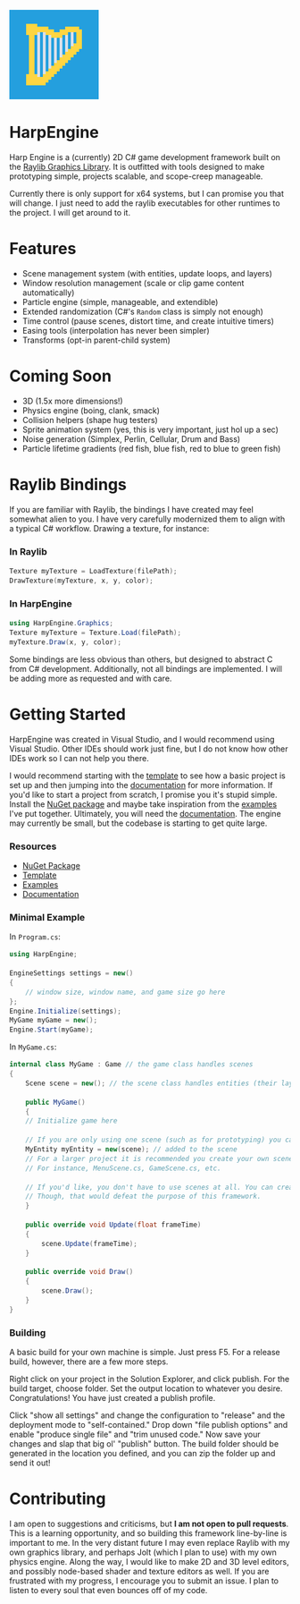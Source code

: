 ![Logo](logo.png)
# HarpEngine
Harp Engine is a (currently) 2D C# game development framework built on the [Raylib Graphics Library](https://www.raylib.com/). It is outfitted with tools designed to make prototyping simple, projects scalable, and scope-creep manageable.

Currently there is only support for x64 systems, but I can promise you that will change. I just need to add the raylib executables for other runtimes to the project. I will get around to it.

# Features
- Scene management system (with entities, update loops, and layers)
- Window resolution management (scale or clip game content automatically)
- Particle engine (simple, manageable, and extendible)
- Extended randomization (C#'s `Random` class is simply not enough)
- Time control (pause scenes, distort time, and create intuitive timers)
- Easing tools (interpolation has never been simpler)
- Transforms (opt-in parent-child system)

# Coming Soon
- 3D (1.5x more dimensions!)
- Physics engine (boing, clank, smack)
- Collision helpers (shape hug testers)
- Sprite animation system (yes, this is very important, just hol up a sec)
- Noise generation (Simplex, Perlin, Cellular, Drum and Bass)
- Particle lifetime gradients (red fish, blue fish, red to blue to green fish)

# Raylib Bindings
If you are familiar with Raylib, the bindings I have created may feel somewhat alien to you. I have very carefully modernized them to align with a typical C# workflow. Drawing a texture, for instance:
### In Raylib
```c
Texture myTexture = LoadTexture(filePath);
DrawTexture(myTexture, x, y, color);
```
### In HarpEngine
```csharp
using HarpEngine.Graphics;
Texture myTexture = Texture.Load(filePath);
myTexture.Draw(x, y, color);
```

Some bindings are less obvious than others, but designed to abstract C from C# development. Additionally, not all bindings are implemented. I will be adding more as requested and with care.

# Getting Started
HarpEngine was created in Visual Studio, and I would recommend using Visual Studio. Other IDEs should work just fine, but I do not know how other IDEs work so I can not help you there.

I would recommend starting with the [template](https://github.com/harper-rhett/harp-engine-template) to see how a basic project is set up and then jumping into the [documentation](https://app.readthedocs.org/projects/harp-engine/builds/29567953/) for more information. If you'd like to start a project from scratch, I promise you it's stupid simple. Install the [NuGet package](https://www.nuget.org/packages/HarpEngine) and maybe take inspiration from the [examples](https://github.com/harper-rhett/harp-engine-examples) I've put together. Ultimately, you will need the [documentation](https://app.readthedocs.org/projects/harp-engine/builds/29567953/). The engine may currently be small, but the codebase is starting to get quite large.

### Resources
- [NuGet Package](https://www.nuget.org/packages/HarpEngine)
- [Template](https://github.com/harper-rhett/harp-engine-template)
- [Examples](https://github.com/harper-rhett/harp-engine-examples)
- [Documentation](https://app.readthedocs.org/projects/harp-engine/builds/29567953/)

### Minimal Example
In `Program.cs`:
```csharp
using HarpEngine;

EngineSettings settings = new()
{
	// window size, window name, and game size go here
};
Engine.Initialize(settings);
MyGame myGame = new();
Engine.Start(myGame);
```

In `MyGame.cs`:
```csharp
internal class MyGame : Game // the game class handles scenes
{
	Scene scene = new(); // the scene class handles entities (their layers, update loops, and registry)

	public MyGame()
	{
    // Initialize game here

    // If you are only using one scene (such as for prototyping) you can add your entities to the scene in your game class.
    MyEntity myEntity = new(scene); // added to the scene
    // For a larger project it is recommended you create your own scene classes (inheriting from Scene).
    // For instance, MenuScene.cs, GameScene.cs, etc.

    // If you'd like, you don't have to use scenes at all. You can create your own entity management logic.
    // Though, that would defeat the purpose of this framework.
	}

	public override void Update(float frameTime)
	{
		scene.Update(frameTime);
	}

	public override void Draw()
	{
		scene.Draw();
	}
}
```

### Building
A basic build for your own machine is simple. Just press F5. For a release build, however, there are a few more steps.

Right click on your project in the Solution Explorer, and click publish. For the build target, choose folder. Set the output location to whatever you desire. Congratulations! You have just created a publish profile.

Click "show all settings" and change the configuration to "release" and the deployment mode to "self-contained." Drop down "file publish options" and enable "produce single file" and "trim unused code." Now save your changes and slap that big ol' "publish" button. The build folder should be generated in the location you defined, and you can zip the folder up and send it out!

# Contributing
I am open to suggestions and criticisms, but __I am not open to pull requests__. This is a learning opportunity, and so building this framework line-by-line is important to me. In the very distant future I may even replace Raylib with my own graphics library, and perhaps Jolt (which I plan to use) with my own physics engine. Along the way, I would like to make 2D and 3D level editors, and possibly node-based shader and texture editors as well. If you are frustrated with my progress, I encourage you to submit an issue. I plan to listen to every soul that even bounces off of my code.
